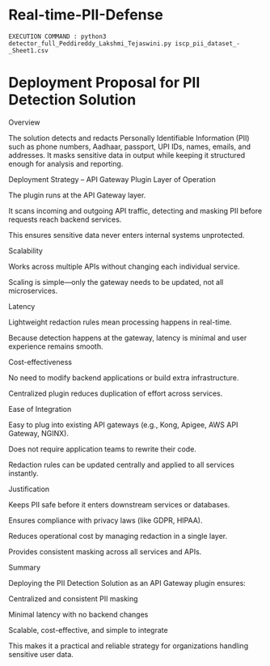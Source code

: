 # Real-time-PII-Defense
```
EXECUTION COMMAND : python3 detector_full_Peddireddy_Lakshmi_Tejaswini.py iscp_pii_dataset_-_Sheet1.csv
```
# Deployment Proposal for PII Detection Solution
Overview

The solution detects and redacts Personally Identifiable Information (PII) such as phone numbers, Aadhaar, passport, UPI IDs, names, emails, and addresses.
It masks sensitive data in output while keeping it structured enough for analysis and reporting.

Deployment Strategy – API Gateway Plugin
Layer of Operation

The plugin runs at the API Gateway layer.

It scans incoming and outgoing API traffic, detecting and masking PII before requests reach backend services.

This ensures sensitive data never enters internal systems unprotected.

Scalability

Works across multiple APIs without changing each individual service.

Scaling is simple—only the gateway needs to be updated, not all microservices.

Latency

Lightweight redaction rules mean processing happens in real-time.

Because detection happens at the gateway, latency is minimal and user experience remains smooth.

Cost-effectiveness

No need to modify backend applications or build extra infrastructure.

Centralized plugin reduces duplication of effort across services.

Ease of Integration

Easy to plug into existing API gateways (e.g., Kong, Apigee, AWS API Gateway, NGINX).

Does not require application teams to rewrite their code.

Redaction rules can be updated centrally and applied to all services instantly.

Justification

Keeps PII safe before it enters downstream services or databases.

Ensures compliance with privacy laws (like GDPR, HIPAA).

Reduces operational cost by managing redaction in a single layer.

Provides consistent masking across all services and APIs.

Summary

Deploying the PII Detection Solution as an API Gateway plugin ensures:

Centralized and consistent PII masking

Minimal latency with no backend changes

Scalable, cost-effective, and simple to integrate

This makes it a practical and reliable strategy for organizations handling sensitive user data.
